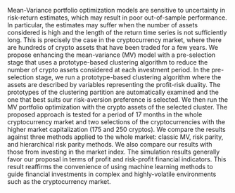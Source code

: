 Mean-Variance portfolio optimization models are sensitive to uncertainty in risk-return estimates, which may result in poor out-of-sample performance. 
In particular, the estimates may suffer when the number of assets considered is high and the length of the return time series is not sufficiently long. 
This is precisely the case in the cryptocurrency market, where there are hundreds of crypto assets that have been traded for a few years. 
We propose enhancing the mean-variance (MV) model with a pre-selection stage that uses a prototype-based clustering algorithm to reduce the number 
of crypto assets considered at each investment period. In the pre-selection stage, we run a prototype-based clustering algorithm where the assets 
are described by variables representing the profit-risk duality. The prototypes of the clustering partition are automatically examined and the one 
that best suits our risk-aversion preference is selected. We then run the MV portfolio optimization with the crypto assets of the selected cluster.
The proposed approach is tested for a period of 17 months in the whole cryptocurrency market and two selections of the cryptocurrencies with the higher 
market capitalization (175 and 250 cryptos). We compare the results against three methods applied to the whole market: classic MV, risk parity, and 
hierarchical risk parity methods. We also compare our results with those from investing in the market index.
The simulation results generally favor our proposal in terms of profit and risk-profit financial indicators. This result reaffirms the convenience of 
using machine learning methods to guide financial investments in complex and highly-volatile environments such as the cryptocurrency market.
